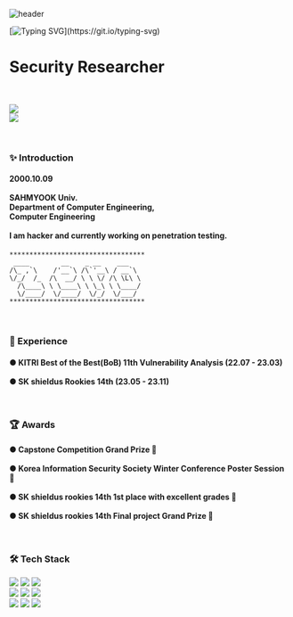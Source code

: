![header](https://capsule-render.vercel.app/api?type=waving&color=ffc1cc&text=&animation=twinkling&height=100)

[![Typing SVG](https://readme-typing-svg.demolab.com?font=Alkatra&weight=500&size=45&duration=4000&pause=3&color=ffc1cc&center=true&vCenter=false&multiline=true&repeat=true&width=1000&height=100&lines=Welcome+to+Seona's+GitHub!)](https://git.io/typing-svg)
 

<h1>Security Researcher</h1>

<br/>

<p>
  <a href="https://hits.seeyoufarm.com">
    <img src="https://hits.seeyoufarm.com/api/count/incr/badge.svg?url=https%3A%2F%2Fgithub.com%2Fchajuhui123&count_bg=%23FFD5D5&title_bg=%23FF7575&icon=&icon_color=%23E7E7E7&title=VISIT&edge_flat=false"/>
  </a>
  <br/>
  <a href="mailto:salee3@sk.com">
    <img src="https://img.shields.io/badge/Gmail-d14836?style=flat&logo=Gmail&logoColor=white&link=mailto:salee3@sk.com"/>
  </a>
  <!--<a href="https://seo1-say.tistory.com/">
    <img src="https://img.shields.io/badge/Tistory-000000?style=flat&logo=Tistory&logoColor=white"/>
  </a> -->
 <!--
  <a href="#">
    <img src="https://img.shields.io/badge/(No access)Velog-20C997?style=flat&logo=Velog&logoColor=white"/>
  </a>

  <a href="#">
    <img src="https://img.shields.io/badge/Portfolio-394EFF?style=flat&logo=Notion&logoColor=white"/>
  </a>-->
</p>


<br>

<h3> ✨ Introduction <br/> </h3>
<h4>
2000.10.09<br/>
<br/>
SAHMYOOK Univ.<br/>Department of Computer Engineering,<br/>Computer Engineering <br/><br/>
I am hacker and currently working on penetration testing.
</h4>

```
**********************************
 ____        __    _ __    ___  
/\_ ,`\    /'__`\ /\`'__\ / __`\
\/_/  /_  /\  __/ \ \ \/ /\ \L\ \
  /\____\ \ \____\ \ \_\ \ \____/
  \/____/  \/____/  \/_/  \/___/
**********************************
```

<br>
<h3> 🌙 Experience <br/> </h3>
<h4>
● KITRI Best of the Best(BoB) 11th Vulnerability Analysis (22.07 - 23.03) <br/>
 <br/>
● SK shieldus Rookies 14th (23.05 - 23.11)
</h4>

<br>

<h3> 🏆 Awards <br/> </h3>
<h4>
● Capstone Competition Grand Prize 🥇 <br/>
 <br/>
● Korea Information Security Society Winter Conference Poster Session 🏅 <br/>
 <br/>
● SK shieldus rookies 14th 1st place with excellent grades 🥇 <br/>
 <br/>
● SK shieldus rookies 14th Final project Grand Prize 🥇
</h4>

<br>

<h3> 🛠️ Tech Stack <br/> </h3>

<p>
  <img src="https://img.shields.io/badge/C-A8B9CC?style=flat&logo=C&logoColor=white"/>
  <img src="https://img.shields.io/badge/C++-00599C?style=flat&logo=C%2B%2B&logoColor=white"/>
  <img src="https://img.shields.io/badge/Python-3776AB?style=flat-square&logo=Python&logoColor=white"/>
  <!--<img src="https://img.shields.io/badge/Node.js-339933?style=flat-square&logo=Node.js&logoColor=white"/>
  <img src="https://img.shields.io/badge/Shell-FFD500?style=flat-square&logo=Shell&logoColor=white"/>
  <img src="https://img.shields.io/badge/PHP-777BB4?style=flat-square&logo=PHP&logoColor=white"/> -->
  <br>
  <img src="https://img.shields.io/badge/macOS-000000?style=flat&logo=macOS&logoColor=white"/>
  <img src="https://img.shields.io/badge/Linux-FCC624?style=flat&logo=Linux&logoColor=white"/>
  <img src="https://img.shields.io/badge/iOS-000000?style=flat&logo=iOS&logoColor=white"/>
  <!--<img src="https://img.shields.io/badge/Android-3DDC84?style=flat&logo=Android&logoColor=white"/>-->
  <br>
  <!--<img src="https://img.shields.io/badge/Amazon AWS-232F3E?style=flat&logo=Amazon AWS&logoColor=white"/>
 
  <img src="https://img.shields.io/badge/Splunk-000000?style=flat&logo=Splunk&logoColor=white"/>
  <img src="https://img.shields.io/badge/Wireshark-1679A7?style=flat&logo=Wireshark&logoColor=white"/>
 -->
  <!--
  <img src="https://img.shields.io/badge/VirtualBox-183A61?style=flat&logo=VirtualBox&logoColor=white"/>
  <img src="https://img.shields.io/badge/VMware-607078?style=flat-square&logo=VMware&logoColor=white"/>
  -->
  <img src="https://img.shields.io/badge/Visual Studio Code-007ACC?style=flat&logo=Visual Studio Code&logoColor=white"/>
  <img src="https://img.shields.io/badge/Xcode-147EFB?style=flat&logo=Xcode&logoColor=white"/>
  <img src="https://img.shields.io/badge/Qt-41CD52?style=flat&logo=Qt&logoColor=white"/>
  <!-- <img src="https://img.shields.io/badge/OWASP-000000?style=flat&logo=OWASP&logoColor=white"/> -->
  <br/>  
  <!-- <img src="https://img.shields.io/badge/Eclipse IDE-2C2255?style=flat&logo=Eclipse IDE&logoColor=white"/>
  <img src="https://img.shields.io/badge/IntelliJ IDEA-000000?style=flat&logo=IntelliJ IDEA&logoColor=white"/>
  <img src="https://img.shields.io/badge/GitHub-181717?style=flat&logo=GitHub&logoColor=white"/>
  <img src="https://img.shields.io/badge/Git-F05032?style=flat&logo=Git&logoColor=white"/> -->
</p>

<!--
<img src="https://img.shields.io/badge/C-A8B9CC?style=flat-square&logo=C&logoColor=white"/></a> <img src="https://img.shields.io/badge/C++-00599C?style=flat-square&logo=C%2B%2B&logoColor=white"/></a> <img src="https://img.shields.io/badge/JavaScript-F7DF1E?style=flat-square&logo=JavaScript&logoColor=white"/></a>
<img src="https://img.shields.io/badge/Wireshark-1679A7?style=flat-square&logo=Wireshark&logoColor=white"/></a> <img src="https://img.shields.io/badge/VirtualBox-183A61?style=flat-square&logo=VirtualBox&logoColor=white"/></a> <img src="https://img.shields.io/badge/Docker-2496ED?style=flat-square&logo=Docker&logoColor=white"/></a> <img src="https://img.shields.io/badge/OWASP-000000?style=flat-square&logo=OWASP&logoColor=white"/></a>
-->

<!--
![Anurag's GitHub stats](https://github-readme-stats.vercel.app/api?username=princesssuna&&show_icons=true&theme=dracula)
![footer](https://capsule-render.vercel.app/api?type=waving&color=gradient&height=200&section=footer)

-->

<br/>

<!-- ![footer](https://capsule-render.vercel.app/api?type=waving&color=0:ee9ca7,100:ffdde1&height=200&section=footer) -->
